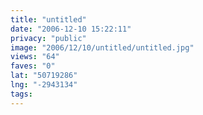 ```yaml
---
title: "untitled"
date: "2006-12-10 15:22:11"
privacy: "public"
image: "2006/12/10/untitled/untitled.jpg"
views: "64"
faves: "0"
lat: "50719286"
lng: "-2943134"
tags:
---
```


